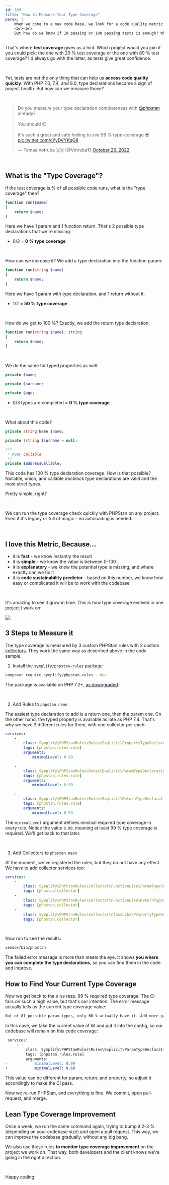 ```yaml
---
id: 369
title: "How to Measure Your Type Coverage"
perex: |
    When we come to a new code base, we look for a code quality metric that will tell us how healthy the code base is. We can have CI tools like PHPStan and PHPUnit. PHPStan reports missing or invalid types, and PHPUnit reports failing tests.
    <br><br>
    But how do we know if 10 passing or 100 passing tests is enough? What if there are over 10 000 cases we should test?
---
```


That's where **test coverage** gives us a hint. Which project would you join if you could pick: the one with 20 % test coverage or the one with 80 % test coverage? I'd always go with the latter, as tests give great confidence.

<br>

Yet, tests are not the only thing that can help us **access code quality quickly**.
With PHP 7.0, 7.4, and 8.0, type declarations became a sign of project health. But how can we measure those?

<br>

<blockquote class="twitter-tweet"><p lang="en" dir="ltr">Do you measure your type declaration completeness with <a href="https://twitter.com/phpstan?ref_src=twsrc%5Etfw">@phpstan</a> already? <br><br>You should 😉<br><br>It&#39;s such a great and safe feeling to see 99 % type-coverage 😎 <a href="https://t.co/cYyDVYKqG8">pic.twitter.com/cYyDVYKqG8</a></p>&mdash; Tomas Votruba 🇺🇦 (@VotrubaT) <a href="https://twitter.com/VotrubaT/status/1585255758303825922?ref_src=twsrc%5Etfw">October 26, 2022</a></blockquote>


<script async src="https://platform.twitter.com/widgets.js" charset="utf-8"></script>

<br>

## What is the "Type Coverage"?

If the test coverage is % of all possible code runs, what is the "type coverage" then?

```php
function run($name)
{
    return $name;
}
```

Here we have 1 param and 1 function return. That's 2 possible type declarations that we're missing:

* 0/2 = **0 % type coverage**

<br>

How can we increase it? We add a type declaration into the function param:

```php
function run(string $name)
{
    return $name;
}
```

Here we have 1 param with type declaration, and 1 return without it.

* 1/2 = **50 % type coverage**

<br>

How do we get to 100 %? Exactly, we add the return type declaration:

```php
function run(string $name): string
{
    return $name;
}
```

<br>

We do the same for typed properties as well:

```php
private $name;

private $surname;

private $age;
```

* 0/3 types are completed = **0 % type coverage**

<br>

What about this code?

```php
private string|Name $name;

private ?string $surname = null;

/**
 * @var callable
 */
private $addressCallable;
```

This code has 100 % type declaration coverage. How is that possible? Nullable, union, and callable docblock type declarations are valid and the most strict types.

Pretty simple, right?

<br>

We can run the type coverage check quickly with PHPStan on any project. Even if it's legacy or full of magic - no autoloading is needed.

<br>

## I love this Metric, Because...

* it is **fast** - we know instantly the result
* it is **simple** - we know the value is between 0-100
* it is **explanatory** - we know the potential type is missing, and where exactly can we fix it
* it is **code sustainability predictor** - based on this number, we know how easy or complicated it will be to work with the codebase

<br>

It's amazing to see it grow in time.
This is how type coverage evolved in one project I work on:

<img src="/assets/images/posts/2022/type_coverage.png" class="img-thumbnail">

## 3 Steps to Measure it

The type coverage is measured by 3 custom PHPStan rules with 3 custom [collectors](https://phpstan.org/developing-extensions/collectors). They work the same way as described above in the code sample.

1. Install the `symplify/phpstan-rules` package

```bash
composer require symplify/phpstan-rules --dev
```

The package is available on PHP 7.2+, [as downgraded](/blog/how-to-develop-sole-package-in-php81-and-downgrade-to-php72/).

<br>

2. Add Rules to `phpstan.neon`

The easiest type declaration to add is a return one, then the param one. On the other hand, the typed property is available as late as PHP 7.4. That's why we have 3 different rules for them, with one collector per each:

```yaml
services:
    -
        class: Symplify\PHPStanRules\Rules\Explicit\PropertyTypeDeclarationSeaLevelRule
        tags: [phpstan.rules.rule]
        arguments:
            minimalLevel: 0.99

    -
        class: Symplify\PHPStanRules\Rules\Explicit\ParamTypeDeclarationSeaLevelRule
        tags: [phpstan.rules.rule]
        arguments:
            minimalLevel: 0.99

    -
        class: Symplify\PHPStanRules\Rules\Explicit\ReturnTypeDeclarationSeaLevelRule
        tags: [phpstan.rules.rule]
        arguments:
            minimalLevel: 0.99
```

The `minimalLevel` argument defines minimal required type coverage in every rule. Notice the value `0.99`, meaning at least 99 % type coverage is required. We'll get back to that later.

<br>

3. Add Collectors to `phpstan.neon`

At the moment, we've registered the rules, but they do not have any effect. We have to add collector services too:

```yaml
services:
    -
        class: Symplify\PHPStanRules\Collector\FunctionLike\ParamTypeSeaLevelCollector
        tags: [phpstan.collector]
    -
        class: Symplify\PHPStanRules\Collector\FunctionLike\ReturnTypeSeaLevelCollector
        tags: [phpstan.collector]
    -
        class: Symplify\PHPStanRules\Collector\ClassLike\PropertyTypeSeaLevelCollector
        tags: [phpstan.collector]
```

<br>

Now run to see the results:

```bash
vendor/bin/phpstan
```

The failed error message is more than meets the eye. It shows **you where you can complete the type declarations**, so you can find them in the code and improve.

## How to Find Your Current Type Coverage

Now we get back to the `0.99` resp. 99 % required type coverage. The CI fails on such a high value, but that's our intention. The error message actually tells us the current type coverage value:

```bash
Out of 81 possible param types, only 60 % actually have it. Add more param types to get over 99 %
```

In this case, we take the current value of `60` and put it into the config, so our codebase will remain on this code coverage:

```diff
 services:
     -
         class: Symplify\PHPStanRules\Rules\Explicit\ParamTypeDeclarationSeaLevelRule
         tags: [phpstan.rules.rule]
         arguments:
-            minimalLevel: 0.99
+            minimalLevel: 0.60
```

This value can be different for param, return, and property, so adjust it accordingly to make the CI pass.

Now we re-run PHPStan, and everything is fine. We commit, open pull-request, and merge.

## Lean Type Coverage Improvement

Once a week, we run the same command again, trying to bump it 2-3 % (depending on your codebase size) and open a pull request. This way, we can improve the codebase gradually, without any big bang.

We also use these rules **to monitor type coverage improvement** on the project we work on. That way, both developers and the client knows we're going in the right direction.

<br>

Happy coding!
